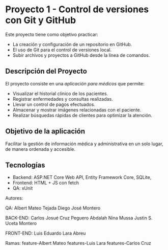# Proyecto 1 - Control de versiones con Git y GitHub

Este proyecto tiene como objetivo practicar:
- La creación y configuración de un repositorio en GitHub.
- El uso de Git para el control de versiones local.
- Subir archivos y proyectos a GitHub desde la línea de comandos.

## Descripción del Proyecto
El proyecto consiste en una *aplicación para médicos* que permite:
- Visualizar el historial clínico de los pacientes.
- Registrar enfermedades y consultas realizadas.
- Llevar un control de pagos efectuados.
- Almacenar y mostrar imágenes relacionadas con el paciente.
- Realizar búsquedas rápidas de clientes para optimizar la atención.

## Objetivo de la aplicación
Facilitar la gestión de información médica y administrativa en un solo lugar, de manera ordenada y accesible.

## Tecnologías
- Backend: ASP.NET Core Web API, Entity Framework Core, SQLite, 
- Frontend: HTML + JS con fetch 
- QA: xUnit





Autores: 

QA:
Albert Mateo Tejada
Diego José Montero

BACK-END:
Carlos Josué Cruz Peguero 
Abdalah Nina Mussa 
Justin S. Uceta Montero 

FRONT-END:
Luis Eduardo Lara Abreu 


Ramas:
feature-Albert Mateo
features-Luis Lara
features-Carlos Cruz

